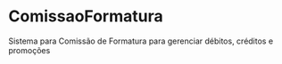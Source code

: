 # ComissaoFormatura
Sistema para Comissão de Formatura para gerenciar débitos, créditos e promoções
